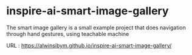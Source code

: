 # inspire-ai-smart-image-gallery
The smart image gallery is a small example project that  does navigation through hand gestures, using teachable machine


URL : https://alwinsibym.github.io/inspire-ai-smart-image-gallery/
